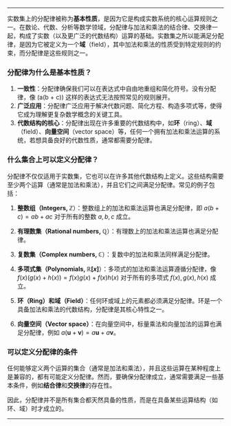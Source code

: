 
---

实数集上的分配律被称为**基本性质**，是因为它是构成实数系统的核心运算规则之一。在数论、代数、分析等数学领域，分配律与加法和乘法的结合律、交换律一起，构成了实数（以及更广泛的代数结构）运算的基础。实数集之所以能满足分配律，是因为它被定义为一个**域**（field），其中加法和乘法的性质受到特定规则的约束，而分配律是这些规则之一。

### 分配律为什么是基本性质？
1. **一致性**：分配律确保我们可以在表达式中自由地重组和简化符号。没有分配律，像 \(a(b + c)\) 这样的表达式无法按照常见的规则展开。
2. **广泛应用**：分配律广泛应用于解决代数问题、简化方程、构造多项式等，使得它成为理解更复杂数学概念的关键工具。
3. **代数结构的核心**：分配律出现在许多重要的代数结构中，如**环**（ring）、**域**（field）、**向量空间**（vector space）等，任何一个拥有加法和乘法运算的系统，若想具备良好的代数性质，通常都需要分配律。

### 什么集合上可以定义分配律？

分配律不仅仅适用于实数集，它也可以在许多其他代数结构上定义。这些结构需要至少两个运算（通常是加法和乘法），并且它们之间满足分配律。常见的例子包括：

1. **整数组（Integers, $\mathbb{Z}$**）：整数组上的加法和乘法运算也满足分配律，即 $a(b + c) = ab + ac$ 对于所有的整数 $a, b, c$ 成立。
  
2. **有理数集（Rational numbers, $\mathbb{Q}$**）：有理数上的加法和乘法运算也满足分配律。

3. **复数集（Complex numbers, $\mathbb{C}$**）：复数中的加法和乘法同样满足分配律。

4. **多项式集（Polynomials, $\mathbb{R}[x]$**）：多项式的加法和乘法运算遵循分配律，像 $f(x)(g(x) + h(x)) = f(x)g(x) + f(x)h(x)$ 对于所有的多项式 $f(x), g(x), h(x)$ 成立。

5. **环（Ring）和域（Field）**：任何环或域上的元素都必须满足分配律。环是一个具备加法和乘法的代数结构，分配律是其核心特性之一。

6. **向量空间（Vector space）**：在向量空间中，标量乘法和向量加法的运算也满足分配律，例如 $a(\mathbf{u} + \mathbf{v}) = a\mathbf{u} + a\mathbf{v}$。

### 可以定义分配律的条件
任何能够定义两个运算的集合（通常是加法和乘法），并且这些运算在某种程度上是兼容的，都有可能定义分配律。然而，要确保分配律成立，通常需要满足一些基本条件，例如**结合律**和**交换律**的存在性。 

因此，分配律并不是所有集合都天然具备的性质，而是在具备某些运算结构（如环、域）时才成立的。

---



